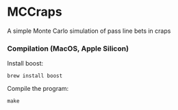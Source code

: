 # MCCraps
A simple Monte Carlo simulation of pass line bets in craps

### Compilation (MacOS, Apple Silicon)

Install boost:

```
brew install boost
```

Compile the program:

```
make
```
